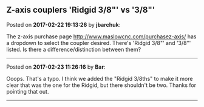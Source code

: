 ## Z-axis couplers 'Ridgid 3/8"' vs '3/8"'
Posted on **2017-02-22 19:13:26** by **jbarchuk**:

The z-axis purchase page http://www.maslowcnc.com/purchasez-axis/ has a dropdown to select the coupler desired.
There's 'Ridgid 3/8"' and '3/8"' listed.
Is there a difference/distinction between them?

---

Posted on **2017-02-23 11:26:16** by **Bar**:

Ooops. That's a typo. I think we added the "Ridgid 3/8ths" to make it more clear that was the one for the Ridgid, but there shouldn't be two. Thanks for pointing that out.

---

